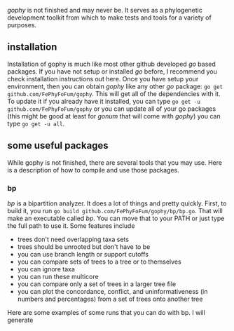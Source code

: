 _gophy_ is not finished and may never be. It serves as a phylogenetic development toolkit from which to make tests and tools for a variety of purposes. 

## installation

Installation of gophy is much like most other github developed _go_ based packages. If you have not setup or installed _go_ before, I recommend you check installation instructions out here. Once you have setup your environment, then you can obtain _gophy_ like any other _go_ package: `go get github.com/FePhyFoFum/gophy`. This will get all of the dependencies with it. To update it if you already have it installed, you can type `go get -u github.com/FePhyFoFum/gophy` or you can update all of your go packages (this might be good at least for _gonum_ that will come with _gophy_) you can type `go get -u all`.

## some useful packages
While gophy is not finished, there are several tools that you may use. Here is a description of how to compile and use those packages.

### bp
_bp_ is a bipartition analyzer. It does a lot of things and pretty quickly. First, to build it, you run `go build github.com/FePhyFoFum/gophy/bp/bp.go`. That will make an executable called _bp_. You can move that to your PATH or just type the full path to use it. Some features include 
 - trees don't need overlapping taxa sets
 - trees should be unrooted but don't have to be
 - you can use branch length or support cutoffs
 - you can compare sets of trees to a tree or to themselves
 - you can ignore taxa
 - you can run these multicore
 - you can compare only a set of trees in a larger tree file
 - you can plot the concordance, conflict, and uninformativeness (in numbers and percentages) from a set of trees onto another tree

Here are some examples of some runs that you can do with bp. I will generate 